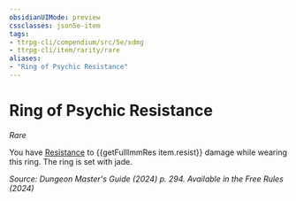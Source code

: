 ```yaml
---
obsidianUIMode: preview
cssclasses: json5e-item
tags:
- ttrpg-cli/compendium/src/5e/xdmg
- ttrpg-cli/item/rarity/rare
aliases: 
- "Ring of Psychic Resistance"
---
```

# Ring of Psychic Resistance
*Rare*  



You have [Resistance](3-Compendium/rules/variant-rules/resistance-xphb.md) to {{getFullImmRes item.resist}} damage while wearing this ring. The ring is set with jade.

*Source: Dungeon Master's Guide (2024) p. 294. Available in the Free Rules (2024)*
